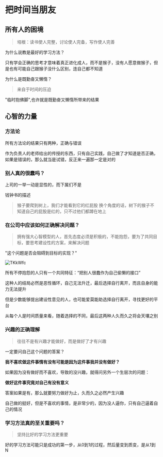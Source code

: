 # 把时间当朋友

## 所有人的困境

> 培根：读书使人完整，讨论使人完备，写作使人完善

为什么说教是最好的学习方法？

只有学会正确的思考才意味着真正进化成人，而不是猴子，没有人愿意做猴子，但是也有可能自己跟猴子没什么区别，连自己都不知道

为什么是既勤奋又懒惰？

> 来自于时间的压迫

"临时抱佛脚",也许就是既勤奋又懒惰所带来的结果


## 心智的力量

### 方法论

所有方法论的结果只有两种，正确与错误

作为负责人的老师给出的传授的东西，只有自己实践，自己做了才知道是否正确，如果是错误的，那么就当是试错，反正来一遍那一定是对的

### 别人真的很蠢吗？

上司的一举一动是显性的，而下属们不是

钱钟书的描述
> 猴子要爬到树上，我们才能看到它的红屁股
> 换个角度的话，树下的猴子不知道自己的屁股是红的，只不过他们都蹲在地上

### 在公司中应该如何正确解决问题？

> 拥有强大心智模型的人，首先态度必须是积极的，不能抱怨，要为了共同目标，要思考建设性的方案，来解决问题

"这个问题是否会阻碍到目标的实现？"

![TKkWfc](https://gitee.com/meiminjun/picture/raw/master/uPic/TKkWfc.png)

所有不停抱怨的人只有一个共同特征：“把别人很蠢作为自己偷懒的接口”

这种人的结局必然是恶性循环，自己无法升迁，最后选择自行离开，而且自身的能力无法提升

但是少数能够提出建设性意见的人，也可能爱莫能助选择自行离开，寻找更好的平台

从每个人是时间质量来看，随着选择的不同，最后这两种人久而久之将会天壤之别

### 兴趣的正确理解

> 往往不是有兴趣才能做好，而是做好了才有兴趣

一定要问自己这个问题的答案？

**我不喜欢做这件事情有没有可能是因为这件事我并没有做好？**

如果因为没有做好而不喜欢，导致的没兴趣，就得问另外一个生层次的问题：

**做好这件事究竟对自己有没有意义**

答案如果是有，那么就要努力做好为止，久而久之必然产生兴趣

自己做的挺好，但是不喜欢的事情，是非常少的，因为没人逼你，只有自己逼着自己的情况

### 学习方法真的至关重要吗？

> 坚持比好的学习方法更重要

好的学习方法可能只是成功的第一步，从0到1的过程，然后量变到质变，是从1到N



